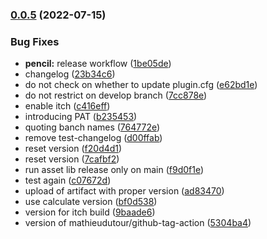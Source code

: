 ### [0.0.5](https://github.com/Structed/godot-playfab/compare/v0.0.4...0.0.5) (2022-07-15)


### Bug Fixes

* **pencil:** release workflow ([1be05de](https://github.com/Structed/godot-playfab/commit/1be05deec0e2e9523d8e5d8156ebfb6a5218a1c3))
* changelog ([23b34c6](https://github.com/Structed/godot-playfab/commit/23b34c62a9feb9d275a065ee4f1f258ac20aed62))
* do not check on whether to update plugin.cfg ([e62bd1e](https://github.com/Structed/godot-playfab/commit/e62bd1ec61266b75e3d3b715a76b1f17e67def31))
* do not restrict on develop branch ([7cc878e](https://github.com/Structed/godot-playfab/commit/7cc878e739ef26ba17558e6a401a42bdeab1a5ad))
* enable itch ([c416eff](https://github.com/Structed/godot-playfab/commit/c416effbc14ac0a729184ff661e2db501258092a))
* introducing PAT ([b235453](https://github.com/Structed/godot-playfab/commit/b235453112bdf71ef2227321e892555456ecf5cd))
* quoting banch names ([764772e](https://github.com/Structed/godot-playfab/commit/764772e1fe32e52b93116ca014c27b09875358df))
* remove test-changelog ([d00ffab](https://github.com/Structed/godot-playfab/commit/d00ffab3112866d771c0dd0bc1a931f2e8ea2449))
* reset version ([f20d4d1](https://github.com/Structed/godot-playfab/commit/f20d4d10073054fc6c8abc19fcb23e8abd9ac713))
* reset version ([7cafbf2](https://github.com/Structed/godot-playfab/commit/7cafbf250e4cee4930c04566e92a430c47231c42))
* run asset lib release only on main ([f9d0f1e](https://github.com/Structed/godot-playfab/commit/f9d0f1e59bd67f029ac8f6f3946442b0565a95a5))
* test again ([c07672d](https://github.com/Structed/godot-playfab/commit/c07672df773a3144c392005f7511bf218dca5ed1))
* upload of artifact with proper version ([ad83470](https://github.com/Structed/godot-playfab/commit/ad834707812a16c322688551e6d8c8abc83fb634))
* use calculate version ([bf0d538](https://github.com/Structed/godot-playfab/commit/bf0d5388dc042da87697c7e041ab085b84c39f21))
* version for itch build ([9baade6](https://github.com/Structed/godot-playfab/commit/9baade6e20aedf8e096cce57260165dd93649b24))
* version of mathieudutour/github-tag-action ([5304ba4](https://github.com/Structed/godot-playfab/commit/5304ba46ea552c6cf30aecf3718b1984f9dd876d))
